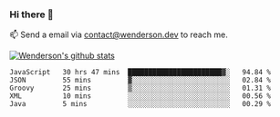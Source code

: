 ### Hi there 👋

<!--
**Wenderson-P/wenderson-p** is a ✨ _special_ ✨ repository because its `README.md` (this file) appears on your GitHub profile.

Here are some ideas to get you started:

- 🔭 I’m currently working on ...
- 🌱 I’m currently learning ...
- 👯 I’m looking to collaborate on ...
- 🤔 I’m looking for help with ...
- 💬 Ask me about ...
- 📫 How to reach me: ...
- 😄 Pronouns: ...
- ⚡ Fun fact: ...
-->

📫  Send a email via contact@wenderson.dev to reach me.

[![Wenderson's github stats](https://github-readme-stats.vercel.app/api?username=wenderson-p&show_icons=true&theme=tokyonight&hide=issues)](https://github.com/wenderson-p/github-readme-stats)

<!--START_SECTION:waka-->
```text
JavaScript   30 hrs 47 mins  ███████████████████████▓░   94.84 % 
JSON         55 mins         ▓░░░░░░░░░░░░░░░░░░░░░░░░   02.84 % 
Groovy       25 mins         ▒░░░░░░░░░░░░░░░░░░░░░░░░   01.31 % 
XML          10 mins         ░░░░░░░░░░░░░░░░░░░░░░░░░   00.56 % 
Java         5 mins          ░░░░░░░░░░░░░░░░░░░░░░░░░   00.29 % 
```
<!--END_SECTION:waka-->
